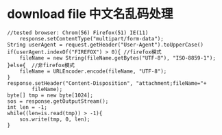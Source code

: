 # download file 中文名乱码处理
	//tested browser: Chrom(56) Firefox(51) IE(11)
        response.setContentType("multipart/form-data");
	String userAgent = request.getHeader("User-Agent").toUpperCase()
	if(userAgent.indexOf("FIREFOX") > 0){ //firefox模式
		fileName = new String(fileName.getBytes("UTF-8"), "ISO-8859-1");
	}else{  //非firefox模式
		fileName = URLEncoder.encode(fileName, "UTF-8");
	}
	response.setHeader("Content-Disposition", "attachment;fileName="+
			fileName);
	byte[] tmp = new byte[1024];
	sos = response.getOutputStream();
	int len = -1;
	while((len=is.read(tmp)) > -1){
		sos.write(tmp, 0, len);
	}
